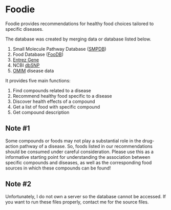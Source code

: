 # Foodie
 
Foodie provides recommendations for healthy food choices tailored to specific diseases.

The database was created by merging data or database listed below.
1. Small Molecule Pathway Database ([SMPDB](http://smpdb.ca/))
2. Food Database ([FooDB](https://foodb.ca/))
3. [Entrez Gene](https://www.ncbi.nlm.nih.gov/gene)
4. NCBI [dbSNP](https://www.ncbi.nlm.nih.gov/snp/)
5. [OMIM](https://www.ncbi.nlm.nih.gov/omim/) disease data

It provides five main functions:
1. Find compounds related to a disease
2. Recommend healthy food specific to a disease
3. Discover health effects of a compound
4. Get a list of food with specific compound
5. Get compound description

## Note #1
Some compounds or foods may not play a substantial role in the drug-action pathway of a disease. So, foods listed in our recommendations should be consumed under careful consideration. Please use this as a informative starting point for understanding the association between specific compounds and diseases, as well as the corresponding food sources in which these compounds can be found!

## Note #2 
Unfortunately, I do not own a server so the database cannot be accessed. If you want to run these files properly, contact me for the source files. 
